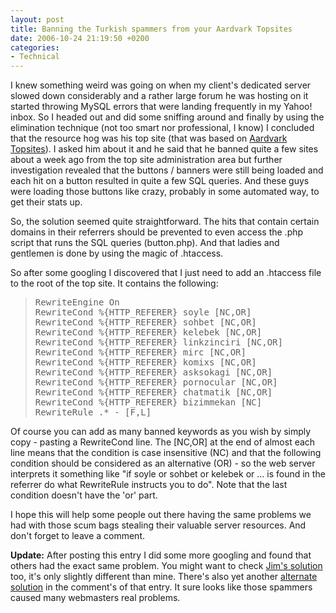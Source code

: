 ```yaml
---
layout: post
title: Banning the Turkish spammers from your Aardvark Topsites
date: 2006-10-24 21:19:50 +0200
categories:
- Technical
---
```

I knew something weird was going on when my client's dedicated server slowed down considerably and a rather large forum he was hosting on it started throwing MySQL errors that were landing frequently in my Yahoo! inbox. So I headed out and did some sniffing around and finally by using the elimination technique (not too smart nor professional, I know) I concluded that the resource hog was his top site (that was based on <a href="http://www.aardvarktopsitesphp.com/">Aardvark Topsites</a>). I asked him about it and he said that he banned quite a few sites about a week ago from the top site administration area but further investigation revealed that the buttons / banners were still being loaded and each hit on a button resulted in quite a few SQL queries. And these guys were loading those buttons like crazy, probably in some automated way, to get their stats up.

So, the solution seemed quite straightforward. The hits that contain certain domains in their referrers should be prevented to even access the .php script that runs the SQL queries (button.php). And that ladies and gentlemen is done by using the magic of .htaccess.

So after some googling I discovered that I just need to add an .htaccess file to the root of the top site. It contains the following:

<blockquote><pre>RewriteEngine On
RewriteCond %{HTTP_REFERER} soyle [NC,OR]
RewriteCond %{HTTP_REFERER} sohbet [NC,OR]
RewriteCond %{HTTP_REFERER} kelebek [NC,OR]
RewriteCond %{HTTP_REFERER} linkzinciri [NC,OR]
RewriteCond %{HTTP_REFERER} mirc [NC,OR]
RewriteCond %{HTTP_REFERER} komixs [NC,OR]
RewriteCond %{HTTP_REFERER} asksokagi [NC,OR]
RewriteCond %{HTTP_REFERER} pornocular [NC,OR]
RewriteCond %{HTTP_REFERER} chatmatik [NC,OR]
RewriteCond %{HTTP_REFERER} bizimmekan [NC]
RewriteRule .* - [F,L]</pre>
</blockquote>
Of course you can add as many banned keywords as you wish by simply copy - pasting a RewriteCond line. The [NC,OR] at the end of almost each line means that the condition is case insensitive (NC) and that the following condition should be considered as an alternative (OR) - so the web server interprets it something like "if soyle or sohbet or kelebek or ... is found in the referrer do what RewriteRule instructs you to do". Note that the last condition doesn't have the 'or' part.

I hope this will help some people out there having the same problems we had with those scum bags stealing their valuable server resources. And don't forget to leave a comment.

<b>Update:</b> After posting this entry I did some more googling and found that others had the exact same problem. You might want to check <a href="http://www.jimwestergren.com/stop-the-topsites-spam/">Jim's solution</a> too, it's only slightly different than mine. There's also yet another <a href="http://www.jimwestergren.com/stop-the-topsites-spam/#comment-23193">alternate solution</a> in the comment's of that entry. It sure looks like those spammers caused many webmasters real problems.

